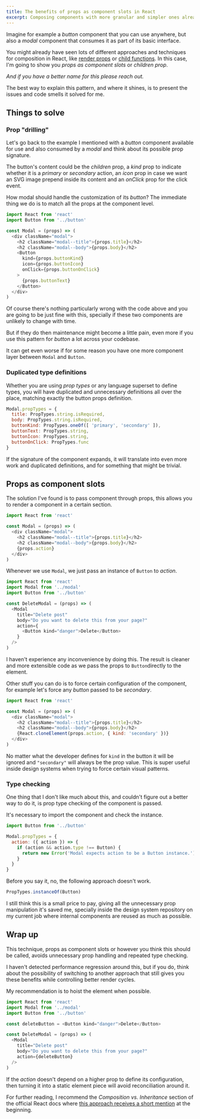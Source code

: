 ```yaml
---
title: The benefits of props as component slots in React
excerpt: Composing components with more granular and simpler ones already present in the codebase is a pretty standard situation inside both a web application and, as in my case, a design system repository.
---
```


Imagine for example a _button_ component that you can use anywhere, but also a _modal_ component that consumes it as part of its basic interface.

You might already have seen lots of different approaches and techniques for composition in React, like [render props](https://reactjs.org/docs/render-props.html) or [child functions](https://medium.com/merrickchristensen/function-as-child-components-5f3920a9ace9). In this case, I'm going to show you _props as component slots_ or _children prop_.

_And if you have a better name for this please reach out._

The best way to explain this pattern, and where it shines, is to present the issues and code smells it solved for me.

## Things to solve

### Prop "drilling"

Let's go back to the example I mentioned with a _button_ component available for use and also consumed by a _modal_ and think about its possible prop signature.

The button's content could be the _children_ prop, a _kind_ prop to indicate whether it is a _primary_ or _secondary_ action, an _icon_ prop in case we want an SVG image prepend inside its content and an _onClick_ prop for the click event.

How modal should handle the customization of its _button_? The immediate thing we do is to match all the props at the component level.

```js
import React from 'react'
import Button from '../button'

const Modal = (props) => (
  <div className="modal">
    <h2 className="modal--title">{props.title}</h2>
    <h2 className="modal--body">{props.body}</h2>
    <Button
      kind={props.buttonKind}
      icon={props.buttonIcon}
      onClick={props.buttonOnClick}  
    >
      {props.buttonText}
    </Button>
  </div>
)
```

Of course there's nothing particularly wrong with the code above and you are going to be just fine with this, specially if these two components are unlikely to change with time.

But if they do then maintenance might become a little pain, even more if you use this pattern for _button_ a lot across your codebase.

It can get even worse if for some reason you have one more component layer between `Modal` and `Button`.

### Duplicated type definitions

Whether you are using _prop types_ or any language superset to define types, you will have duplicated and unnecessary definitions all over the place, matching exactly the button props definition.

```js
Modal.propTypes = {
  title: PropTypes.string.isRequired,
  body: PropTypes.string.isRequired,
  buttonKind: PropTypes.oneOf([ 'primary', 'secondary' ]),
  buttonText: PropTypes.string,
  buttonIcon: PropTypes.string,
  buttonOnClick: PropTypes.func
}
```

If the signature of the component expands, it will translate into even more work and duplicated definitions, and for something that might be trivial.

## Props as component slots

The solution I've found is to pass component through props, this allows you to render a component in a certain section.

```js
import React from 'react'

const Modal = (props) => (
  <div className="modal">
    <h2 className="modal--title">{props.title}</h2>
    <h2 className="modal--body">{props.body}</h2>
    {props.action}
  </div>
)
```

Whenever we use `Modal`, we just pass an instance of `Button` to _action_.

```js
import React from 'react'
import Modal from '../modal'
import Button from '../button'

const DeleteModal = (props) => (
  <Modal
    title="Delete post"
    body="Do you want to delete this from your page?"
    action={
      <Button kind="danger">Delete</Button>
    }
  />
)
```

I haven't experience any inconvenience by doing this. The result is cleaner and more extensible code as we pass the props to `Button`directly to the element.

Other stuff you can do is to force certain configuration of the component, for example let's force any _button_ passed to be _secondary_.

```js
import React from 'react'

const Modal = (props) => (
  <div className="modal">
    <h2 className="modal--title">{props.title}</h2>
    <h2 className="modal--body">{props.body}</h2>
    {React.cloneElement(props.action, { kind: 'secondary' })}
  </div>
)
```

No matter what the developer defines for `kind` in the button it will be ignored and `"secondary"` will always be the prop value. This is super useful inside design systems when trying to force certain visual patterns.

### Type checking

One thing that I don't like much about this, and couldn't figure out a better way to do it, is prop type checking of the component is passed.

It's necessary to import the component and check the instance.

```js
import Button from '../button'

Modal.propTypes = {
  action: ({ action }) => {
    if (action && action.type !== Button) {
      return new Error('Modal expects action to be a Button instance.')
    }
  }
}
```

Before you say it, no, the following approach doesn't work.

```js
PropTypes.instanceOf(Button)
```

I still think this is a small price to pay, giving all the unnecessary prop manipulation it's saved me, specially inside the design system repository on my current job where internal components are reused as much as possible.

## Wrap up

This technique, props as component slots or however you think this should be called, avoids unnecessary prop handling and repeated type checking.

I haven't detected performance regression around this, but if you do, think about the possibility of switching to another approach that still gives you these benefits while controlling better render cycles.

My recommendation is to hoist the element when possible.

```js
import React from 'react'
import Modal from '../modal'
import Button from '../button'

const deleteButton = <Button kind="danger">Delete</Button>

const DeleteModal = (props) => (
  <Modal
    title="Delete post"
    body="Do you want to delete this from your page?"
    action={deleteButton}
  />
)
```

If the _action_ doesn't depend on a higher prop to define its configuration, then turning it into a static element piece will avoid reconciliation around it.

For further reading, I recommend the _Composition vs. Inheritance_ section of the official React docs where [this approach receives a short mention](https://reactjs.org/docs/composition-vs-inheritance.html) at the beginning.

